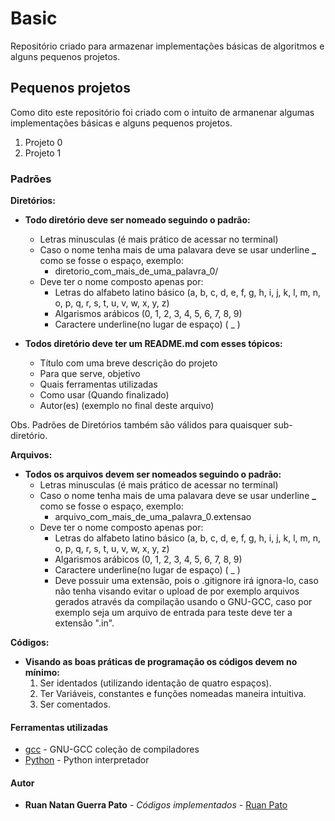 # Basic #

Repositório criado para armazenar implementações básicas de algoritmos e alguns pequenos projetos.

## Pequenos projetos ##

Como dito este repositório foi criado com o intuito de armanenar algumas implementações básicas e alguns pequenos projetos. 

1. Projeto 0
2. Projeto 1

### Padrões ###

**Diretórios:**

* **Todo diretório deve ser nomeado seguindo o padrão:**
  * Letras minusculas (é mais prático de acessar no terminal)
  * Caso o nome tenha mais de uma palavara deve se usar underline **\_** como se fosse o espaço, exemplo:
    * diretorio_com_mais_de_uma_palavra_0/
  * Deve ter o nome composto apenas por:
    * Letras do alfabeto latino básico (a, b, c, d, e, f, g, h, i, j, k, l, m, n, o, p, q, r, s, t, u, v, w, x, y, z)
    * Algarismos arábicos (0, 1, 2, 3, 4, 5, 6, 7, 8, 9)
    * Caractere underline(no lugar de espaço) ( \_ )

* **Todos diretório deve ter um README.md com esses tópicos:**  
  * Título com uma breve descrição do projeto
  * Para que serve, objetivo
  * Quais ferramentas utilizadas
  * Como usar (Quando finalizado)
  * Autor(es)  (exemplo no final deste arquivo)
  
Obs. Padrões de Diretórios também são válidos para quaisquer sub-diretório.
  
**Arquivos:**

* **Todos os arquivos devem ser nomeados seguindo o padrão:**
  * Letras minusculas (é mais prático de acessar no terminal)
  * Caso o nome tenha mais de uma palavara deve se usar underline **\_** como se fosse o espaço, exemplo:
    * arquivo_com_mais_de_uma_palavra_0.extensao
  * Deve ter o nome composto apenas por:
    * Letras do alfabeto latino básico (a, b, c, d, e, f, g, h, i, j, k, l, m, n, o, p, q, r, s, t, u, v, w, x, y, z)
    * Algarismos arábicos (0, 1, 2, 3, 4, 5, 6, 7, 8, 9)
    * Caractere underline(no lugar de espaço) ( \_ )
    * Deve possuir uma extensão, pois o .gitignore irá ignora-lo, caso não tenha visando evitar o upload de por exemplo arquivos gerados através da compilação usando o GNU-GCC, caso por exemplo seja um arquivo de entrada para teste deve ter a extensão ".in".

**Códigos:**

* **Visando as boas práticas de programação os códigos devem no mínimo:**
  1. Ser identados (utilizando identação de quatro espaços).
  2. Ter Variáveis, constantes e funções nomeadas maneira intuitiva.
  3. Ser comentados.

#### Ferramentas utilizadas ####

* [gcc](https://gcc.gnu.org/) - GNU-GCC coleção de compiladores
* [Python](https://www.python.org/) - Python interpretador

#### Autor ####

* **Ruan Natan Guerra Pato** - *Códigos implementados* - [Ruan Pato](https://github.com/ruanpato)